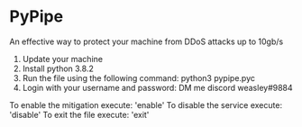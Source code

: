 # PyPipe
An effective way to protect your machine from DDoS attacks up to 10gb/s

1. Update your machine
2. Install python 3.8.2
3. Run the file using the following command:
  python3 pypipe.pyc
4. Login with your username and password: DM me discord weasley#9884 

To enable the mitigation execute: 'enable\'
To disable the service execute: 'disable\'
To exit the file execute: 'exit\'
